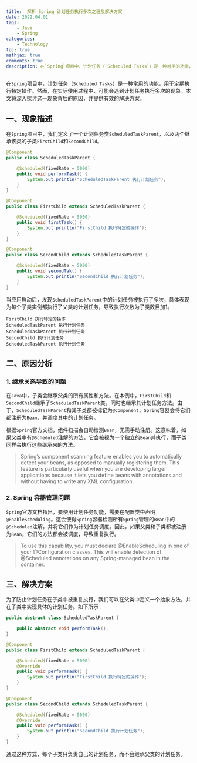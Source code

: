 ```yaml
---
title:  解析 Spring 计划任务执行多次之谜及解决方案
date: 2022.04.01 
tags: 
    - Java
    - Spring
categories:  
    - Technology
toc: true
mathjax: true 
comments: true
description: 在`Spring`项目中，计划任务（`Scheduled Tasks`）是一种常用的功能，用于定期执行特定操作。然而，在实际使用过程中，可能会遇到计划任务执行多次的现象。本文将深入探讨这一现象背后的原因，并提供有效的解决方案。
---
```


在`Spring`项目中，计划任务（`Scheduled Tasks`）是一种常用的功能，用于定期执行特定操作。然而，在实际使用过程中，可能会遇到计划任务执行多次的现象。本文将深入探讨这一现象背后的原因，并提供有效的解决方案。


## 一、现象描述

在`Spring`项目中，我们定义了一个计划任务类`ScheduledTaskParent`，以及两个继承该类的子类`FirstChild`和`SecondChild`。

```Java
@Component
public class ScheduledTaskParent {

    @Scheduled(fixedRate = 5000)
    public void performTask() {
        System.out.println("ScheduledTaskParent 执行计划任务");
    }
}

@Component
public class FirstChild extends ScheduledTaskParent {

    @Scheduled(fixedRate = 5000)
    public void firstTask() {
        System.out.println("FirstChild 执行特定的操作");
    }
}

@Component
public class SecondChild extends ScheduledTaskParent {

    @Scheduled(fixedRate = 5000)
    public void secondTak() {
        System.out.println("SecondChild 执行计划任务");
    }
}
```

当应用启动后，发现`ScheduledTaskParent`中的计划任务被执行了多次，具体表现为每个子类实例都执行了父类的计划任务，导致执行次数为子类数目加1。

```Text
FirstChild 执行特定的操作
ScheduledTaskParent 执行计划任务
ScheduledTaskParent 执行计划任务
SecondChild 执行计划任务
ScheduledTaskParent 执行计划任务
```

## 二、原因分析

### 1. 继承关系导致的问题

在`Java`中，子类会继承父类的所有属性和方法。在本例中，`FirstChild`和`SecondChild`继承了`ScheduledTaskParent`类，同时也继承其计划任务方法。由于，`ScheduledTaskParent`和其子类都被标记为`@Component`，`Spring`容器会将它们都注册为`Bean`，并调度其中的计划任务。

根据`Spring`官方文档，组件扫描会自动检测`Bean`，无需手动注册。这意味着，如果父类中有`@Scheduled`注解的方法，它会被视为一个独立的`Bean`并执行，而子类同样会执行这些继承来的方法。

> Spring’s component scanning feature enables you to automatically detect your beans, as opposed to manually registering them. This feature is particularly useful when you are developing larger applications because it lets you define beans with annotations and without having to write any XML configuration.


### 2. Spring 容器管理问题
`Spring`官方文档指出，要使用计划任务功能，需要在配置类中声明`@EnableScheduling`。这会使得`Spring`容器检测所有`Spring`管理的`Bean`中的`@Scheduled`注解，并将它们作为计划任务调度。因此，如果父类和子类都被注册为`Bean`，它们的方法都会被调度，导致重复执行。

> To use this capability, you must declare @EnableScheduling in one of your @Configuration classes. This will enable detection of @Scheduled annotations on any Spring-managed bean in the container.


## 三、解决方案

为了防止计划任务在子类中被重复执行，我们可以在父类中定义一个抽象方法，并在子类中实现具体的计划任务。如下所示：

```Java
public abstract class ScheduledTaskParent {

    public abstract void performTask();
}

@Component
public class FirstChild extends ScheduledTaskParent {

    @Scheduled(fixedRate = 5000)
    @Override
    public void performTask() {
        System.out.println("FirstChild 执行特定的操作");
    }
}

@Component
public class SecondChild extends ScheduledTaskParent {

    @Scheduled(fixedRate = 5000)
    @Override
    public void performTask() {
        System.out.println("SecondChild 执行计划任务");
    }
}
```

通过这种方式，每个子类只负责自己的计划任务，而不会继承父类的计划任务。